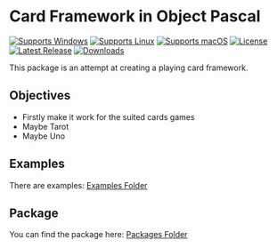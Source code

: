 # Card Framework in Object Pascal
[![Supports Windows](https://img.shields.io/badge/support-Windows-blue?logo=Windows)](https://github.com/gcarreno/objpas-card-framework/releases/latest)
[![Supports Linux](https://img.shields.io/badge/support-Linux-yellow?logo=Linux)](https://github.com/gcarreno/objpas-card-framework/releases/latest)
[![Supports macOS](https://img.shields.io/badge/support-macOS-black?logo=macOS)](https://github.com/gcarreno/objpas-card-framework/releases/latest)
[![License](https://img.shields.io/github/license/gcarreno/objpas-card-framework)](https://github.com/gcarreno/objpas-card-framework/blob/main/LICENSE)
[![Latest Release](https://img.shields.io/github/v/release/gcarreno/objpas-card-framework?label=latest%20release)](https://github.com/gcarreno/objpas-card-framework/releases/latest)
[![Downloads](https://img.shields.io/github/downloads/gcarreno/objpas-card-framework/total)](https://github.com/gcarreno/objpas-card-framework/releases)

This package is an attempt at creating a playing card framework.

## Objectives

- Firstly make it work for the suited cards games
- Maybe Tarot
- Maybe Uno

## Examples

There are examples: [Examples Folder](examples)

## Package

You can find the package here: [Packages Folder](packages)

<!-- [![Build Status](https://github.com/gcarreno/objpas-card-framework/actions/workflows/main.yaml/badge.svg?branch=main)](https://github.com/gcarreno/objpas-card-framework/actions) -->
